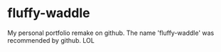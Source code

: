 # fluffy-waddle
My personal portfolio remake on github. The name 'fluffy-waddle' was recommended by github. LOL
